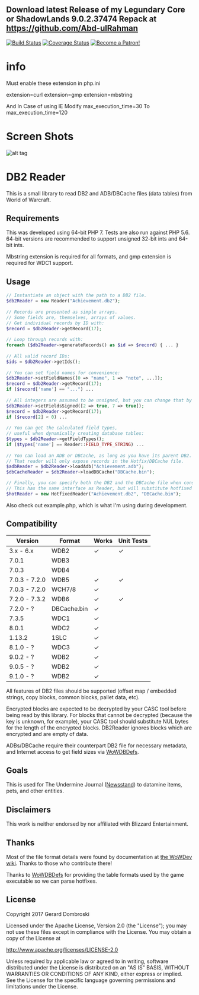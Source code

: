 ##  Download latest Release of my Legundary Core or ShadowLands 9.0.2.37474 Repack at https://github.com/Abd-ulRahman

[![Build Status](https://travis-ci.org/erorus/db2.svg?branch=master)](https://travis-ci.org/erorus/db2) [![Coverage Status](https://coveralls.io/repos/github/erorus/db2/badge.svg?branch=master)](https://coveralls.io/github/erorus/db2?branch=master) [![Become a Patron!](https://everynothing.net/patronButton.png)](https://www.patreon.com/bePatron?u=4445407)

# info
Must enable these extension in php.ini

extension=curl
extension=gmp
extension=mbstring

And
In Case of using IE Modify max_execution_time=30
To
max_execution_time=120

# Screen Shots

![alt tag](https://i.imgur.com/P8Ujzdr.png "WDB2")

# DB2 Reader

This is a small library to read DB2 and ADB/DBCache files (data tables) from World of Warcraft.

## Requirements

This was developed using 64-bit PHP 7. Tests are also run against PHP 5.6. 64-bit versions are recommended to support unsigned 32-bit ints and 64-bit ints.

Mbstring extension is required for all formats, and gmp extension is required for WDC1 support.

## Usage

```php
// Instantiate an object with the path to a DB2 file.
$db2Reader = new Reader("Achievement.db2"); 
 
// Records are presented as simple arrays.
// Some fields are, themselves, arrays of values.
// Get individual records by ID with:
$record = $db2Reader->getRecord(17);
 
// Loop through records with:
foreach ($db2Reader->generateRecords() as $id => $record) { ... }
 
// All valid record IDs:
$ids = $db2Reader->getIds();
 
// You can set field names for convenience:
$db2Reader->setFieldNames([0 => "name", 1 => "note", ...]);
$record = $db2Reader->getRecord(17);
if ($record['name'] == "...") ...
 
// All integers are assumed to be unsigned, but you can change that by field:
$db2Reader->setFieldsSigned([2 => true, 7 => true]);
$record = $db2Reader->getRecord(17);
if ($record[2] < 0) ...
 
// You can get the calculated field types, 
// useful when dynamically creating database tables:
$types = $db2Reader->getFieldTypes();
if ($types['name'] == Reader::FIELD_TYPE_STRING) ...
 
// You can load an ADB or DBCache, as long as you have its parent DB2.
// That reader will only expose records in the Hotfix/DBCache file.
$adbReader = $db2Reader->loadAdb("Achievement.adb");
$dbCacheReader = $db2Reader->loadDBCache("DBCache.bin");

// Finally, you can specify both the DB2 and the DBCache file when constructing a HotfixedReader.
// This has the same interface as Reader, but will substitute hotfixed records when available.
$hotReader = new HotfixedReader("Achievement.db2", "DBCache.bin");
```

Also check out example.php, which is what I'm using during development.

## Compatibility

| Version | Format | Works | Unit Tests |
|---------|--------|-------|-------|
| 3.x - 6.x | WDB2 | ✓ | ✓ |
| 7.0.1 | WDB3 |  |  |
| 7.0.3 | WDB4 |  |  |
| 7.0.3 - 7.2.0 | WDB5 | ✓ | ✓ |
| 7.0.3 - 7.2.0 | WCH7/8 | ✓ |  |
| 7.2.0 - 7.3.2 | WDB6 | ✓ | ✓ |
| 7.2.0 - ? | DBCache.bin | ✓ |  |
| 7.3.5 | WDC1 | ✓ |  |
| 8.0.1 | WDC2 | ✓ |  |
| 1.13.2 | 1SLC | ✓ |  |
| 8.1.0 - ? | WDC3 | ✓ |  |
| 9.0.2 - ? | WDB2 | ✓ |  |
| 9.0.5 - ? | WDB2 | ✓ |  |
| 9.1.0 - ? | WDB2 | ✓ |  |

All features of DB2 files should be supported (offset map / embedded strings, copy blocks, common blocks, pallet data, etc).

Encrypted blocks are expected to be decrypted by your CASC tool before being read by this library. For blocks that cannot be decrypted (because the key is unknown, for example), your CASC tool should substitute NUL bytes for the length of the encrypted blocks. DB2Reader ignores blocks which are encrypted and are empty of data. 

ADBs/DBCache require their counterpart DB2 file for necessary metadata, and Internet access to get field sizes via [WoWDBDefs](https://github.com/wowdev/WoWDBDefs).

## Goals

This is used for The Undermine Journal ([Newsstand](https://github.com/erorus/newsstand/)) to datamine items, pets, and other entities.

## Disclaimers

This work is neither endorsed by nor affiliated with Blizzard Entertainment.

## Thanks

Most of the file format details were found by documentation at [the WoWDev wiki](https://wowdev.wiki/DB2). Thanks to those who contribute there!

Thanks to [WoWDBDefs](https://github.com/wowdev/WoWDBDefs) for providing the table formats used by the game executable so we can parse hotfixes.

## License

Copyright 2017 Gerard Dombroski

Licensed under the Apache License, Version 2.0 (the "License");
you may not use these files except in compliance with the License.
You may obtain a copy of the License at

  http://www.apache.org/licenses/LICENSE-2.0

Unless required by applicable law or agreed to in writing, software
distributed under the License is distributed on an "AS IS" BASIS,
WITHOUT WARRANTIES OR CONDITIONS OF ANY KIND, either express or implied.
See the License for the specific language governing permissions and
limitations under the License.
